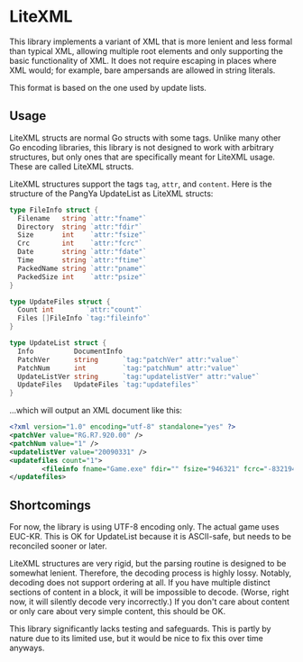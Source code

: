 # LiteXML
This library implements a variant of XML that is more lenient and less formal than typical XML, allowing multiple root elements and only supporting the basic functionality of XML. It does not require escaping in places where XML would; for example, bare ampersands are allowed in string literals.

This format is based on the one used by update lists.

## Usage
LiteXML structs are normal Go structs with some tags. Unlike many other Go encoding libraries, this library is not designed to work with arbitrary structures, but only ones that are specifically meant for LiteXML usage. These are called LiteXML structs.

LiteXML structures support the tags `tag`, `attr`, and `content`. Here is the structure of the PangYa UpdateList as LiteXML structs:

```go
type FileInfo struct {
  Filename   string `attr:"fname"`
  Directory  string `attr:"fdir"`
  Size       int    `attr:"fsize"`
  Crc        int    `attr:"fcrc"`
  Date       string `attr:"fdate"`
  Time       string `attr:"ftime"`
  PackedName string `attr:"pname"`
  PackedSize int    `attr:"psize"`
}

type UpdateFiles struct {
  Count int        `attr:"count"`
  Files []FileInfo `tag:"fileinfo"`
}

type UpdateList struct {
  Info          DocumentInfo
  PatchVer      string      `tag:"patchVer" attr:"value"`
  PatchNum      int         `tag:"patchNum" attr:"value"`
  UpdateListVer string      `tag:"updatelistVer" attr:"value"`
  UpdateFiles   UpdateFiles `tag:"updatefiles"`
}
```

...which will output an XML document like this:

```xml
<?xml version="1.0" encoding="utf-8" standalone="yes" ?>
<patchVer value="RG.R7.920.00" />
<patchNum value="1" />
<updatelistVer value="20090331" />
<updatefiles count="1">
        <fileinfo fname="Game.exe" fdir="" fsize="946321" fcrc="-83219464" fdate="2020-06-28" ftime="06:01:35" pname="Game.exe.zip" psize="638612" />
</updatefiles>
```

## Shortcomings
For now, the library is using UTF-8 encoding only. The actual game uses EUC-KR. This is OK for UpdateList because it is ASCII-safe, but needs to be reconciled sooner or later.

LiteXML structures are very rigid, but the parsing routine is designed to be somewhat lenient. Therefore, the decoding process is highly lossy. Notably, decoding does not support ordering at all. If you have multiple distinct sections of content in a block, it will be impossible to decode. (Worse, right now, it will silently decode very incorrectly.) If you don't care about content or only care about very simple content, this should be OK.

This library significantly lacks testing and safeguards. This is partly by nature due to its limited use, but it would be nice to fix this over time anyways.
